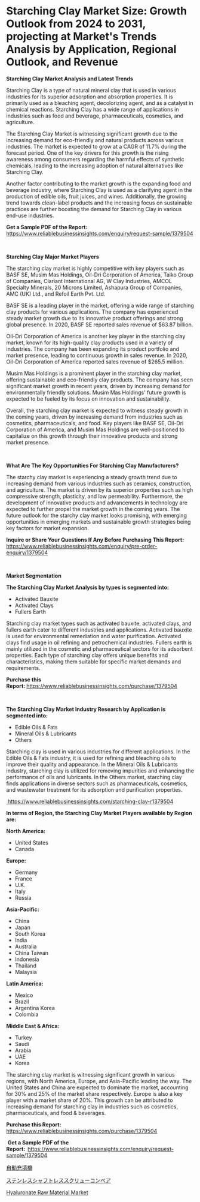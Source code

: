 <p><h1>Starching Clay Market Size: Growth Outlook from 2024 to 2031, projecting at Market's Trends Analysis by Application, Regional Outlook, and Revenue</h1></p><p><strong>Starching Clay Market Analysis and Latest Trends</strong></p>
<p><p>Starching Clay is a type of natural mineral clay that is used in various industries for its superior adsorption and absorption properties. It is primarily used as a bleaching agent, decolorizing agent, and as a catalyst in chemical reactions. Starching Clay has a wide range of applications in industries such as food and beverage, pharmaceuticals, cosmetics, and agriculture.</p><p>The Starching Clay Market is witnessing significant growth due to the increasing demand for eco-friendly and natural products across various industries. The market is expected to grow at a CAGR of 11.7% during the forecast period. One of the key drivers for this growth is the rising awareness among consumers regarding the harmful effects of synthetic chemicals, leading to the increasing adoption of natural alternatives like Starching Clay.</p><p>Another factor contributing to the market growth is the expanding food and beverage industry, where Starching Clay is used as a clarifying agent in the production of edible oils, fruit juices, and wines. Additionally, the growing trend towards clean-label products and the increasing focus on sustainable practices are further boosting the demand for Starching Clay in various end-use industries.</p></p>
<p><strong>Get a Sample PDF of the Report:&nbsp;</strong> <a href="https://www.reliablebusinessinsights.com/enquiry/request-sample/1379504">https://www.reliablebusinessinsights.com/enquiry/request-sample/1379504</a></p>
<p>&nbsp;</p>
<p><strong>Starching Clay Major Market Players</strong></p>
<p><p>The starching clay market is highly competitive with key players such as BASF SE, Musim Mas Holdings, Oil-Dri Corporation of America, Taiko Group of Companies, Clariant International AG, W Clay Industries, AMCOL Specialty Minerals, 20 Microns Limited, Ashapura Group of Companies, AMC (UK) Ltd., and Refoil Earth Pvt. Ltd. </p><p>BASF SE is a leading player in the market, offering a wide range of starching clay products for various applications. The company has experienced steady market growth due to its innovative product offerings and strong global presence. In 2020, BASF SE reported sales revenue of $63.87 billion.</p><p>Oil-Dri Corporation of America is another key player in the starching clay market, known for its high-quality clay products used in a variety of industries. The company has been expanding its product portfolio and market presence, leading to continuous growth in sales revenue. In 2020, Oil-Dri Corporation of America reported sales revenue of $265.5 million.</p><p>Musim Mas Holdings is a prominent player in the starching clay market, offering sustainable and eco-friendly clay products. The company has seen significant market growth in recent years, driven by increasing demand for environmentally friendly solutions. Musim Mas Holdings' future growth is expected to be fueled by its focus on innovation and sustainability.</p><p>Overall, the starching clay market is expected to witness steady growth in the coming years, driven by increasing demand from industries such as cosmetics, pharmaceuticals, and food. Key players like BASF SE, Oil-Dri Corporation of America, and Musim Mas Holdings are well-positioned to capitalize on this growth through their innovative products and strong market presence.</p></p>
<p>&nbsp;</p>
<p><strong>What Are The Key Opportunities For Starching Clay Manufacturers?</strong></p>
<p><p>The starchy clay market is experiencing a steady growth trend due to increasing demand from various industries such as ceramics, construction, and agriculture. The market is driven by its superior properties such as high compressive strength, plasticity, and low permeability. Furthermore, the development of innovative products and advancements in technology are expected to further propel the market growth in the coming years. The future outlook for the starchy clay market looks promising, with emerging opportunities in emerging markets and sustainable growth strategies being key factors for market expansion.</p></p>
<p><strong>Inquire or Share Your Questions If Any Before Purchasing This Report:</strong> <a href="https://www.reliablebusinessinsights.com/enquiry/pre-order-enquiry/1379504">https://www.reliablebusinessinsights.com/enquiry/pre-order-enquiry/1379504</a></p>
<p>&nbsp;</p>
<p><strong>Market Segmentation</strong></p>
<p><strong>The Starching Clay Market Analysis by types is segmented into:</strong></p>
<p><ul><li>Activated Bauxite</li><li>Activated Clays</li><li>Fullers Earth</li></ul></p>
<p><p>Starching clay market types such as activated bauxite, activated clays, and fullers earth cater to different industries and applications. Activated bauxite is used for environmental remediation and water purification. Activated clays find usage in oil refining and petrochemical industries. Fullers earth is mainly utilized in the cosmetic and pharmaceutical sectors for its adsorbent properties. Each type of starching clay offers unique benefits and characteristics, making them suitable for specific market demands and requirements.</p></p>
<p><strong>Purchase this Report:&nbsp;</strong><a href="https://www.reliablebusinessinsights.com/purchase/1379504">https://www.reliablebusinessinsights.com/purchase/1379504</a></p>
<p>&nbsp;</p>
<p><strong>The Starching Clay Market Industry Research by Application is segmented into:</strong></p>
<p><ul><li>Edible Oils & Fats</li><li>Mineral Oils & Lubricants</li><li>Others</li></ul></p>
<p><p>Starching clay is used in various industries for different applications. In the Edible Oils & Fats industry, it is used for refining and bleaching oils to improve their quality and appearance. In the Mineral Oils & Lubricants industry, starching clay is utilized for removing impurities and enhancing the performance of oils and lubricants. In the Others market, starching clay finds applications in diverse sectors such as pharmaceuticals, cosmetics, and wastewater treatment for its adsorption and purification properties.</p></p>
<p><a href="https://www.reliablebusinessinsights.com/starching-clay-r1379504">&nbsp;https://www.reliablebusinessinsights.com/starching-clay-r1379504</a></p>
<p><strong>In terms of Region, the Starching Clay Market Players available by Region are:</strong></p>
<p>
    <p> <strong> North America: </strong>
        <ul>
            <li>United States</li>
            <li>Canada</li>
        </ul>
        </p> 
    <p> <strong> Europe: </strong>
        <ul>
            <li>Germany</li>
            <li>France</li>
            <li>U.K.</li>
            <li>Italy</li>
            <li>Russia</li>
        </ul>
        </p> 
    <p> <strong> Asia-Pacific: </strong>
        <ul>
            <li>China</li>
            <li>Japan</li>
            <li>South Korea</li>
            <li>India</li>
            <li>Australia</li>
            <li>China Taiwan</li>
            <li>Indonesia</li>
            <li>Thailand</li>
            <li>Malaysia</li>
        </ul>
        </p> 
    <p> <strong> Latin America: </strong>
        <ul>
            <li>Mexico</li>
            <li>Brazil</li>
            <li>Argentina Korea</li>
            <li>Colombia</li>
        </ul>
        </p> 
    <p> <strong> Middle East & Africa: </strong>
        <ul>
            <li>Turkey</li>
            <li>Saudi</li>
            <li>Arabia</li>
            <li>UAE</li>
            <li>Korea</li>
        </ul>
    </p>
    </p>
<p><p>The starching clay market is witnessing significant growth in various regions, with North America, Europe, and Asia-Pacific leading the way. The United States and China are expected to dominate the market, accounting for 30% and 25% of the market share respectively. Europe is also a key player with a market share of 20%. This growth can be attributed to increasing demand for starching clay in industries such as cosmetics, pharmaceuticals, and food & beverages.</p></p>
<p><strong>Purchase this Report: </strong><a href="https://www.reliablebusinessinsights.com/purchase/1379504">https://www.reliablebusinessinsights.com/purchase/1379504</a></p>
<p>&nbsp;<strong>Get a Sample PDF of the Report:&nbsp;&nbsp;</strong><a href="https://www.reliablebusinessinsights.com/enquiry/request-sample/1379504">https://www.reliablebusinessinsights.com/enquiry/request-sample/1379504</a></p>
<p><strong></strong></p>
<p><p><a href="https://github.com/alyle7648/Market-Research-Report-List-1/blob/main/1055158137121.md">自動充填機</a></p><p><a href="https://github.com/leigh4852023/Market-Research-Report-List-1/blob/main/1326609137122.md">ステンレスシャフトレススクリューコンベア</a></p><p><a href="https://github.com/ChiragRP21/Market-Research-Report-List-5/blob/main/hyaluronate-raw-material-market.md">Hyaluronate Raw Material Market</a></p></p>